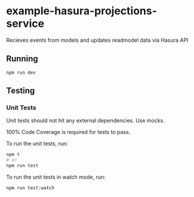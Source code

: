 # example-hasura-projections-service

Recieves events from models and updates readmodel data via Hasura API

## Running

```
npm run dev
```

## Testing

### Unit Tests

Unit tests should not hit any external dependencies. Use mocks. 

100% Code Coverage is required for tests to pass.

To run the unit tests, run:

```bash
npm t
# or
npm run test
```

To run the unit tests in watch mode, run:

```bash
npm run test:watch
```
